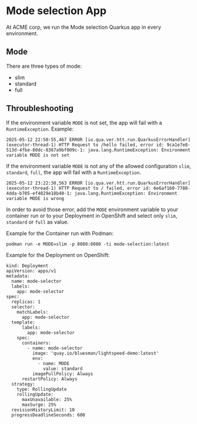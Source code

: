 # Mode selection App

At ACME corp, we run the Mode selection Quarkus app in every environment.

## Mode
There are three types of mode:

* slim
* standard
* full


## Throubleshooting
If the environment variable `MODE` is not set, the app will fail with a `RuntimeException`. Example:

```
2025-05-12 22:50:55,467 ERROR [io.qua.ver.htt.run.QuarkusErrorHandler] (executor-thread-1) HTTP Request to /hello failed, error id: 9ca1e7e8-513d-4fbe-80dc-8367a9bf009c-1: java.lang.RuntimeException: Environment variable MODE is not set
```

If the environment variable `MODE` is not any of the allowed configuration `slim`, `standard`, `full`, the app will fail with a `RuntimeException`.

```
2025-05-12 23:22:30,563 ERROR [io.qua.ver.htt.run.QuarkusErrorHandler] (executor-thread-1) HTTP Request to / failed, error id: 6e6af160-7788-4dda-b705-ef4029e18b40-1: java.lang.RuntimeException: Environment variable MODE is wrong
```

In order to avoid those error, add the `MODE` environment variable to your container run or to your Deployment in OpenShift and select only `slim`, `standard` or `full` as value.

Example for the Container run with Podman:
```
podman run -e MODE=slim -p 8080:8080 -ti mode-selection:latest
```

Example for the Deployment on OpenShift:

```
kind: Deployment
apiVersion: apps/v1
metadata:
  name: mode-selector
  labels:
    app: mode-selector
spec:
  replicas: 1
  selector:
    matchLabels:
      app: mode-selector
  template:
      labels:
        app: mode-selector
    spec:
      containers:
        - name: mode-selector
          image: 'quay.io/bluesman/lightspeed-demo:latest'
          env:
            - name: MODE
              value: standard
          imagePullPolicy: Always
      restartPolicy: Always
  strategy:
    type: RollingUpdate
    rollingUpdate:
      maxUnavailable: 25%
      maxSurge: 25%
  revisionHistoryLimit: 10
  progressDeadlineSeconds: 600
```